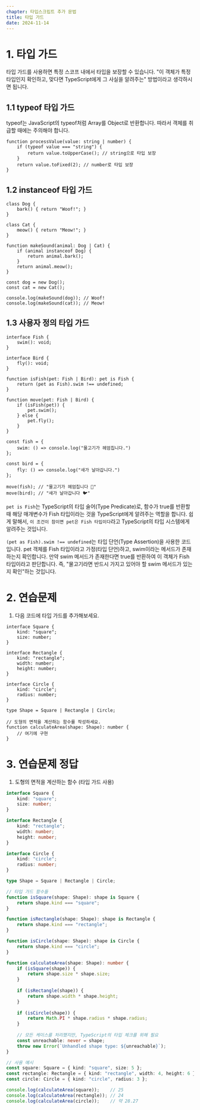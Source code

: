 ```yaml
---
chapter: 타입스크립트 추가 문법
title: 타입 가드
date: 2024-11-14
---
```


# 1. 타입 가드

타입 가드를 사용하면 특정 스코프 내에서 타입을 보장할 수 있습니다. "이 객체가 특정 타입인지 확인하고, 맞다면 TypeScript에게 그 사실을 알려주는" 방법이라고 생각하시면 됩니다.

## 1.1 typeof 타입 가드

typeof는 JavaScript의 typeof처럼 Array를 Object로 반환합니다. 따라서 객체를 취급할 때에는 주의해야 합니다.

```tsx
function processValue(value: string | number) {
    if (typeof value === "string") {
        return value.toUpperCase(); // string으로 타입 보장
    }
    return value.toFixed(2); // number로 타입 보장
}
```

## 1.2 instanceof 타입 가드

```tsx
class Dog {
    bark() { return "Woof!"; }
}

class Cat {
    meow() { return "Meow!"; }
}

function makeSound(animal: Dog | Cat) {
    if (animal instanceof Dog) {
        return animal.bark();
    }
    return animal.meow();
}

const dog = new Dog();
const cat = new Cat();

console.log(makeSound(dog)); // Woof!
console.log(makeSound(cat)); // Meow!
```

## 1.3 사용자 정의 타입 가드

```tsx
interface Fish {
    swim(): void;
}

interface Bird {
    fly(): void;
}

function isFish(pet: Fish | Bird): pet is Fish {
    return (pet as Fish).swim !== undefined;
}

function move(pet: Fish | Bird) {
    if (isFish(pet)) {
        pet.swim();
    } else {
        pet.fly();
    }
}

const fish = {
    swim: () => console.log("물고기가 헤엄칩니다.")
};

const bird = {
    fly: () => console.log("새가 날아갑니다.")
};

move(fish); // "물고기가 헤엄칩니다 🐠"
move(bird); // "새가 날아갑니다 🐦"
```

`pet is Fish`는 TypeScript의 타입 술어(Type Predicate)로, 함수가 true를 반환할 때 해당 매개변수가 Fish 타입이라는 것을 TypeScript에게 알려주는 역할을 합니다. 쉽게 말해서, `이 조건이 참이면 pet은 Fish 타입이다`라고 TypeScript의 타입 시스템에게 알려주는 것입니다.

`(pet as Fish).swim !== undefined`는 타입 단언(Type Assertion)을 사용한 코드입니다. pet 객체를 Fish 타입이라고 가정(타입 단언)하고, swim이라는 메서드가 존재하는지 확인합니다. 만약 swim 메서드가 존재한다면 true를 반환하여 이 객체가 Fish 타입이라고 판단합니다. 즉, "물고기라면 반드시 가지고 있어야 할 swim 메서드가 있는지 확인"하는 것입니다.

# 2. 연습문제

1. 다음 코드에 타입 가드를 추가해보세요.
```tsx
interface Square {
    kind: "square";
    size: number;
}

interface Rectangle {
    kind: "rectangle";
    width: number;
    height: number;
}

interface Circle {
    kind: "circle";
    radius: number;
}

type Shape = Square | Rectangle | Circle;

// 도형의 면적을 계산하는 함수를 작성하세요.
function calculateArea(shape: Shape): number {
    // 여기에 구현
}
```

# 3. 연습문제 정답

1. 도형의 면적을 계산하는 함수 (타입 가드 사용)

```typescript
interface Square {
    kind: "square";
    size: number;
}

interface Rectangle {
    kind: "rectangle";
    width: number;
    height: number;
}

interface Circle {
    kind: "circle";
    radius: number;
}

type Shape = Square | Rectangle | Circle;

// 타입 가드 함수들
function isSquare(shape: Shape): shape is Square {
    return shape.kind === "square";
}

function isRectangle(shape: Shape): shape is Rectangle {
    return shape.kind === "rectangle";
}

function isCircle(shape: Shape): shape is Circle {
    return shape.kind === "circle";
}

function calculateArea(shape: Shape): number {
    if (isSquare(shape)) {
        return shape.size * shape.size;
    }
    
    if (isRectangle(shape)) {
        return shape.width * shape.height;
    }
    
    if (isCircle(shape)) {
        return Math.PI * shape.radius * shape.radius;
    }
    
    // 모든 케이스를 처리했지만, TypeScript의 타입 체크를 위해 필요
    const unreachable: never = shape;
    throw new Error(`Unhandled shape type: ${unreachable}`);
}

// 사용 예시
const square: Square = { kind: "square", size: 5 };
const rectangle: Rectangle = { kind: "rectangle", width: 4, height: 6 };
const circle: Circle = { kind: "circle", radius: 3 };

console.log(calculateArea(square));    // 25
console.log(calculateArea(rectangle)); // 24
console.log(calculateArea(circle));    // 약 28.27
```